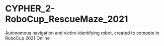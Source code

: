 # CYPHER_2-RoboCup_RescueMaze_2021
Autonomous navigation and victim-identifying robot, created to compete in RoboCup 2021 Online

